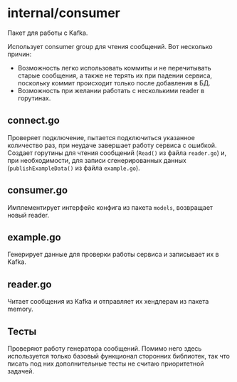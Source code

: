 # internal/consumer
Пакет для работы с Kafka. 

Использует consumer group для чтения сообщений. Вот несколько причин:
- Возможность легко использовать коммиты и не перечитывать старые сообщения, а также не терять их при падении сервиса, поскольку коммит происходит только после добавления в БД.
- Возможность при желании работать с несколькими reader в горутинах.

## connect.go
Проверяет подключение, пытается подключиться указанное количество раз, при неудаче завершает работу сервиса с ошибкой. Создает горутины для чтения сообщений (`Read()` из файла `reader.go`) и, при необходимости, для записи сгенерированных данных (`publishExampleData()` из файла `example.go`).

## consumer.go
Имплементирует интерфейс конфига из пакета `models`, возвращает новый reader.

## example.go
Генерирует данные для проверки работы сервиса и записывает их в Kafka.

## reader.go
Читает сообщения из Kafka и отправляет их хендлерам из пакета memory.

## Тесты
Проверяют работу генератора сообщений. Помимо него здесь используется только базовый функционал сторонних библиотек, так что писать под них дополнительные тесты не считаю приоритетной задачей.